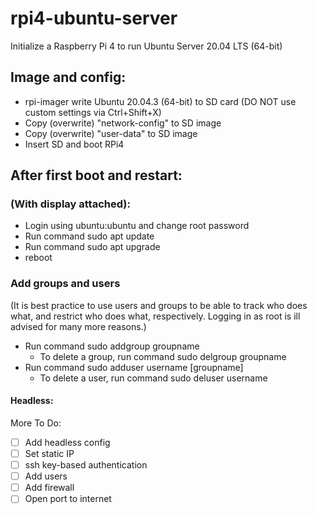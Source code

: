 # rpi4-ubuntu-server
Initialize a Raspberry Pi 4 to run Ubuntu Server 20.04 LTS (64-bit)

## Image and config:
  - rpi-imager write Ubuntu 20.04.3 (64-bit) to SD card (DO NOT use custom settings via Ctrl+Shift+X)
  - Copy (overwrite) "network-config" to SD image
  - Copy (overwrite) "user-data" to SD image
  - Insert SD and boot RPi4

## After first boot and restart:

  ### (With display attached):
  - Login using ubuntu:ubuntu and change root password
  - Run command sudo apt update
  - Run command sudo apt upgrade
  - reboot
 ### Add groups and users
  (It is best practice to use users and groups to be able to track who does what, and restrict who does what, respectively. Logging in as root is ill advised for many more reasons.)
  - Run command sudo addgroup groupname
    - To delete a group, run command sudo delgroup groupname
  - Run command sudo adduser username [groupname]
    - To delete a user, run command sudo deluser username

  #### Headless:

More To Do:
  - [ ] Add headless config
  - [ ] Set static IP
  - [ ] ssh key-based authentication
  - [ ] Add users
  - [ ] Add firewall
  - [ ] Open port to internet
